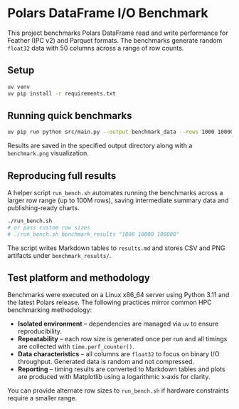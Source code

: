 # Polars DataFrame I/O Benchmark

This project benchmarks Polars DataFrame read and write performance for
Feather (IPC v2) and Parquet formats. The benchmarks generate random
`float32` data with 50 columns across a range of row counts.

## Setup

```bash
uv venv
uv pip install -r requirements.txt
```

## Running quick benchmarks

```bash
uv pip run python src/main.py --output benchmark_data --rows 1000 10000 100000 1000000
```

Results are saved in the specified output directory along with a
`benchmark.png` visualization.

## Reproducing full results

A helper script `run_bench.sh` automates running the benchmarks across
a larger row range (up to 100M rows), saving intermediate summary data
and publishing-ready charts.

```bash
./run_bench.sh
# or pass custom row sizes
# ./run_bench.sh benchmark_results "1000 10000 100000"
```

The script writes Markdown tables to `results.md` and stores CSV and PNG
artifacts under `benchmark_results/`.

## Test platform and methodology

Benchmarks were executed on a Linux x86_64 server using Python
3.11 and the latest Polars release. The following practices mirror
common HPC benchmarking methodology:

- **Isolated environment** – dependencies are managed via `uv` to ensure
  reproducibility.
- **Repeatability** – each row size is generated once per run and all
  timings are collected with `time.perf_counter()`.
- **Data characteristics** – all columns are `float32` to focus on binary
  I/O throughput. Generated data is random and not compressed.
- **Reporting** – timing results are converted to Markdown tables and
  plots are produced with Matplotlib using a logarithmic x‑axis for
  clarity.

You can provide alternate row sizes to `run_bench.sh` if hardware
constraints require a smaller range.
